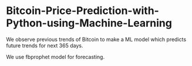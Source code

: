 # Bitcoin-Price-Prediction-with-Python-using-Machine-Learning

We observe previous trends of Bitcoin to make a ML model which predicts
future trends for next 365 days.

We use fbprophet model for forecasting.
